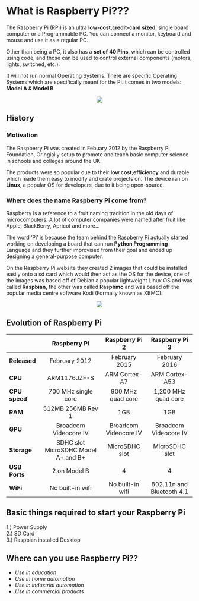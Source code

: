 # What is Raspberry Pi???

The Raspberry Pi (RPi) is an ultra **low-cost**,**credit-card sized**, single board computer or a Programmable PC. You can connect a monitor, keyboard and mouse and use it as a regular PC.  

Other than being a PC, it also has a **set of 40 Pins**, which can be controlled using code, and those can be used to control external components (motors, lights, switched, etc.).  

It will not run normal Operating Systems. There are specific Operating Systems which are specifically meant for the Pi.It comes in two models: **Model A & Model B**.  

<p align="center"> 
<img src="https://user-images.githubusercontent.com/35935951/36808328-c510a336-1cea-11e8-8fb6-d3a849e65162.png">
</p>




## History

### Motivation

The Raspberry Pi was created in Febuary 2012 by the Raspberry Pi Foundation, Oringially setup to promote and teach basic computer science in schools and colleges around the UK.  

The products were so popular due to their **low cost**,**efficiency** and durable which made them easy to modify and crate projects on. The device ran on **Linux**, a popular OS for developers, due to it being open-source.  

### Where does the name Raspberry Pi come from?

Raspberry is a reference to a fruit naming tradition in the old days of microcomputers. A lot of computer companies were named after fruit like Apple, BlackBerry, Apricot and more...  

The word ‘Pi’ is because the team behind the Raspberry Pi actually started working on developing a board that can run **Python Programming** Language and they further improvised from their goal and ended up designing a general-purpose computer.  

On the Raspberry Pi website they created 2 images that could be installed easily onto a sd card which would then act as the OS for the device, one of the images was based off of Debian a popular lightweight Linux OS and was called **Raspbian**, the other was called **Raspbmc** and was based off the popular media centre software Kodi (Formally known as XBMC).  


<p align="center"> 
<img src="https://user-images.githubusercontent.com/35935951/36782611-76d92cec-1c9f-11e8-8208-ec2dc78fbf2e.png">
</p>

## Evolution of Raspberry Pi  

   |  |**Raspberry Pi**|**Raspberry Pi 2**|**Raspberry Pi 3**|
   |--|:----------------:|:------------------:|:------------------:|
   |**Released**| February 2012	 | February 2015	     | February 2016 |
   |**CPU**| ARM1176JZF-S	 | ARM Cortex-A7	     | ARM Cortex-A53 |
   |**CPU speed**| 700 MHz single core| 900 MHz quad core| 1,200 MHz quad core|
   |**RAM**| 512MB 256MB Rev 1| 1GB	             | 1GB            |
   |**GPU**| Broadcom Videocore IV| Broadcom Videocore IV| Broadcom Videocore IV|
   |**Storage**| SDHC slot MicroSDHC Model A+ and B+| MicroSDHC slot| MicroSDHC slot|
   |**USB Ports**| 2 on Model B	| 4 | 4|
   |**WiFi**| No built-in wifi| No built-in wifi| 802.11n and Bluetooth 4.1|
                  	

       

## Basic things required to start your Raspberry Pi

1.) Power Supply  
2.) SD Card  
3.) Raspbian installed Desktop  

## Where can you use Raspberry Pi??

*  _Use in education_
*  _Use in home automation_
*  _Use in industrial automation_
*  _Use in commercial products_
